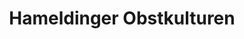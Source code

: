 ---
title: "Hameldinger Obstkulturen"
url: /neuhaus-am-inn/hameldinger-obstkulturen/
shop: Hofladen
---